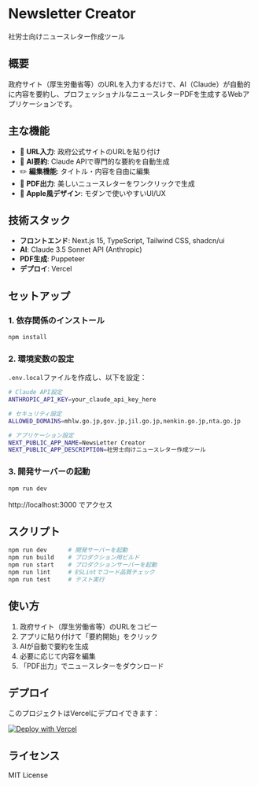 # Newsletter Creator

社労士向けニュースレター作成ツール

## 概要

政府サイト（厚生労働省等）のURLを入力するだけで、AI（Claude）が自動的に内容を要約し、プロフェッショナルなニュースレターPDFを生成するWebアプリケーションです。

## 主な機能

- 🔗 **URL入力**: 政府公式サイトのURLを貼り付け
- 🤖 **AI要約**: Claude APIで専門的な要約を自動生成
- ✏️ **編集機能**: タイトル・内容を自由に編集
- 📄 **PDF出力**: 美しいニュースレターをワンクリックで生成
- 🎨 **Apple風デザイン**: モダンで使いやすいUI/UX

## 技術スタック

- **フロントエンド**: Next.js 15, TypeScript, Tailwind CSS, shadcn/ui
- **AI**: Claude 3.5 Sonnet API (Anthropic)
- **PDF生成**: Puppeteer
- **デプロイ**: Vercel

## セットアップ

### 1. 依存関係のインストール

```bash
npm install
```

### 2. 環境変数の設定

`.env.local`ファイルを作成し、以下を設定：

```bash
# Claude API設定
ANTHROPIC_API_KEY=your_claude_api_key_here

# セキュリティ設定
ALLOWED_DOMAINS=mhlw.go.jp,gov.jp,jil.go.jp,nenkin.go.jp,nta.go.jp

# アプリケーション設定
NEXT_PUBLIC_APP_NAME=NewsLetter Creator
NEXT_PUBLIC_APP_DESCRIPTION=社労士向けニュースレター作成ツール
```

### 3. 開発サーバーの起動

```bash
npm run dev
```

http://localhost:3000 でアクセス

## スクリプト

```bash
npm run dev      # 開発サーバーを起動
npm run build    # プロダクション用ビルド
npm run start    # プロダクションサーバーを起動
npm run lint     # ESLintでコード品質チェック
npm run test     # テスト実行
```

## 使い方

1. 政府サイト（厚生労働省等）のURLをコピー
2. アプリに貼り付けて「要約開始」をクリック
3. AIが自動で要約を生成
4. 必要に応じて内容を編集
5. 「PDF出力」でニュースレターをダウンロード

## デプロイ

このプロジェクトはVercelにデプロイできます：

[![Deploy with Vercel](https://vercel.com/button)](https://vercel.com/new/clone?repository-url=https://github.com/MasakiOgata3/newsletter-creator)

## ライセンス

MIT License